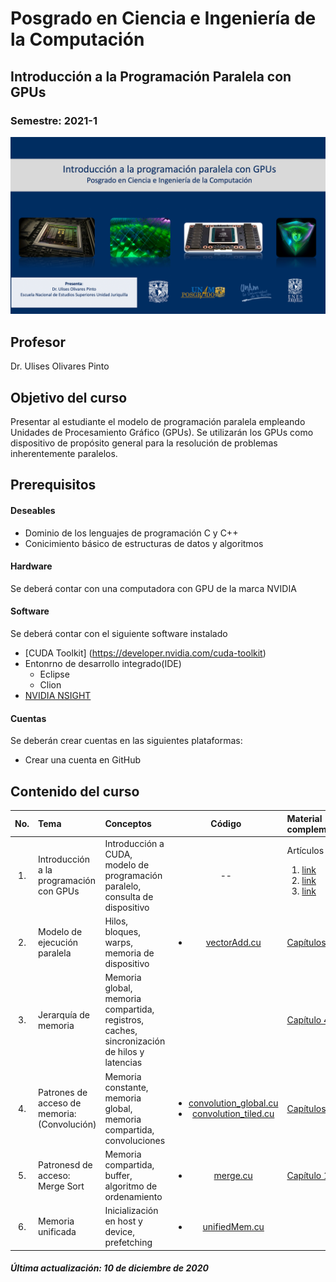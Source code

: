 # Posgrado en Ciencia e Ingeniería de la Computación 
## Introducción a la Programación Paralela con GPUs
###  Semestre: 2021-1
![alt text](figs/logo.png)



## Profesor
 Dr. Ulises Olivares Pinto

## Objetivo del curso
Presentar al estudiante el modelo de programación paralela empleando Unidades de
Procesamiento Gráfico (GPUs). Se utilizarán los GPUs como dispositivo de propósito
general para la resolución de problemas inherentemente paralelos.


## Prerequisitos
#### Deseables
+ Dominio de los lenguajes de programación C y C++ 
+ Conicimiento básico de estructuras de datos y algoritmos

#### Hardware
Se deberá contar con una computadora con GPU de la marca NVIDIA


#### Software
Se deberá contar con el siguiente software instalado 

  + [CUDA Toolkit] (https://developer.nvidia.com/cuda-toolkit)
  + Entonrno de desarrollo integrado(IDE)
    - Eclipse
    - Clion
  + [NVIDIA NSIGHT](https://developer.nvidia.com/nsight-visual-studio-edition)
    

#### Cuentas
Se deberán crear cuentas en las siguientes plataformas:
  + Crear una cuenta en GitHub
  
## Contenido del curso
| No.        | Tema           | Conceptos |Código  |  Material complementario|
| :-------------: |:-------------| :-------------|:-----:| :-----|
| 1.              |Introducción a la programación con GPUs          | Introducción a CUDA, modelo de programación paralelo, consulta de dispositivo |   --     |  Artículos<ol><li>[link](https://arxiv.org/abs/1202.4347)</li><li>[link](https://dl.acm.org/doi/abs/10.1145/1365490.1365500)</li><li>[link](https://www.sciencedirect.com/science/article/abs/pii/S0743731508000932)</li></ol>        | 
| 2.              |Modelo de ejecución paralela           |   Hilos, bloques, warps, memoria de dispositivo          | <ul> <li>[vectorAdd.cu](code/vectorAdd)</li> </ul>    | [Capítulos 1 - 3](https://www.iaa.csic.es/~dani/ebooks/MK.Programming.Massively.Parallel.Processors.2nd.Edition.Dec.2012.pdf)| 
| 3.              |Jerarquía de memoria  |  Memoria global, memoria compartida, registros, caches, sincronización de hilos y latencias   |    |  [Capítulo 4](https://www.iaa.csic.es/~dani/ebooks/MK.Programming.Massively.Parallel.Processors.2nd.Edition.Dec.2012.pdf)        |   
| 4.              |Patrones de acceso de memoria: (Convolución)      |   Memoria constante, memoria global, memoria compartida, convoluciones        | <ul> <li>[convolution_global.cu](code/convolution.cu)</li> <li>[convolution_tiled.cu](code/convolution_tiled.cu)</li></ul>       | [Capítulos 5 - 7](https://www.iaa.csic.es/~dani/ebooks/MK.Programming.Massively.Parallel.Processors.2nd.Edition.Dec.2012.pdf)         |    
| 5.              |Patronesd de acceso: Merge Sort     |   Memoria compartida, buffer, algoritmo de ordenamiento     |   <ul><li>[merge.cu](code/merge.cu)</li></ul>     |      [Capítulo 11](https://www.iaa.csic.es/~dani/ebooks/MK.Programming.Massively.Parallel.Processors.2nd.Edition.Dec.2012.pdf)     |    
| 6.              |Memoria unificada     | Inicialización en host y device, prefetching          |  <ul><li>[unifiedMem.cu](code/unifiedMem.cu)</li></ul>        |          |    

##### Última actualización: 10 de diciembre de 2020
